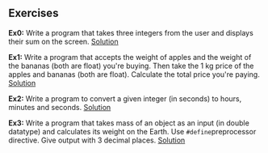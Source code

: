 ## Exercises
**Ex0:** Write a program that takes three integers from the user and displays their sum on the screen. 
[Solution](https://github.com/melsener/cmpe150/tree/master/exercise_solutions/ex0.c)

**Ex1:**  Write a program that accepts the weight of apples and the weight of the bananas (both are float) you're buying. Then take the 1 kg price of the apples and bananas (both are float). Calculate the total price you're paying.
[Solution](https://github.com/melsener/cmpe150/tree/master/exercise_solutions/ex1.c)

**Ex2:** Write a program to convert a given integer (in seconds) to hours, minutes and seconds.
[Solution](https://github.com/melsener/cmpe150/tree/master/exercise_solutions/ex2.c)

**Ex3:** Write a program that takes mass of an object as an input (in double datatype) and calculates its weight on the Earth. Use `#define`preprocessor directive. Give output with 3 decimal places.
[Solution](https://github.com/melsener/cmpe150/tree/master/exercise_solutions/ex3.c)

